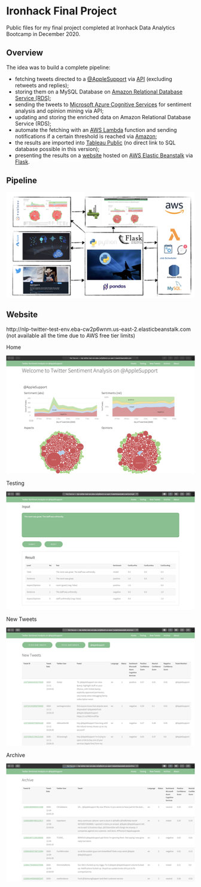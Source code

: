 # Ironhack Final Project
Public files for my final project completed at Ironhack Data Analytics Bootcamp in December 2020.

## Overview
The idea was to build a complete pipeline:
<ul>
  <li>fetching tweets directed to a <a href="twitter.com/AppleSupport">@AppleSupport</a> via <a href="www.tweepy.org">API</a> (excluding retweets and replies);</li>
  <li>storing them on a MySQL Database on <a href="aws.amazon.com/rds">Amazon Relational Database Service (RDS)</a>;</li>
  <li>sending the tweets to <a href="azure.microsoft.com/en-us/services/cognitive-services/">Microsoft Azure Cognitive Services</a> for sentiment analysis and opinion mining via API;</li>
  <li>updating and storing the enriched data on Amazon Relational Database Service (RDS);</li>
  <li>automate the fetching with an <a href="aws.amazon.com/lambda/">AWS Lambda</a> function and sending notifications if a certain threshold is reached via <a href="aws.amazon.com/sns">Amazon</a>;</li>
  <li>the results are imported into <a href="https://public.tableau.com/views/twitter_16075212954180/AppleSupport?:language=en-GB&:display_count=y&:origin=viz_share_link">Tableau Public</a> (no direct link to SQL database possible in this version);</li>
  <li>presenting the results on a <a href="http://nlp-twitter-test-env.eba-cw2p6wnm.us-east-2.elasticbeanstalk.com">website</a> hosted on <a href="aws.amazon.com/elasticbeanstalk/">AWS Elastic Beanstalk</a> via <a href="flask.palletsprojects.com">Flask</a>.</li>
</ul>

## Pipeline
<img src="pictures/pipeline.png" alt="Pipeline">
                                      
## Website
<p>http://nlp-twitter-test-env.eba-cw2p6wnm.us-east-2.elasticbeanstalk.com<br>
(not available all the time due to AWS free tier limits)</p>
<p>Home</p>
<img src="pictures/website1.png" alt="Website | Home">
<p>Testing</p>
<img src="pictures/website2.png" alt="Website | Testing">
<p>New Tweets</p>
<img src="pictures/website3.png" alt="Website | New Tweets">
<p>Archive</p>
<img src="pictures/website4.png" alt="Website | Archive">

